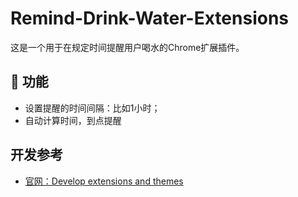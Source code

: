 # Remind-Drink-Water-Extensions

这是一个用于在规定时间提醒用户喝水的Chrome扩展插件。

## 🚀 功能

- 设置提醒的时间间隔：比如1小时；
- 自动计算时间，到点提醒

## 开发参考

- [官网：Develop extensions and themes](https://developer.chrome.com/docs/extensions/mv3/devguide/)


